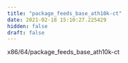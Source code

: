 ```yaml
---
title: "package_feeds_base_ath10k-ct"
date: 2021-02-18 15:10:27.225429
hidden: false
draft: false
---
```


x86/64/package_feeds_base_ath10k-ct

